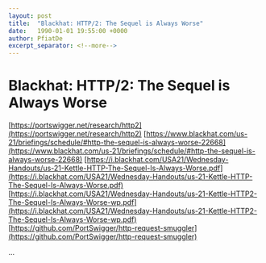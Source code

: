 ```yaml
---
layout: post
title:  "Blackhat: HTTP/2: The Sequel is Always Worse"
date:   1990-01-01 19:55:00 +0000
author: PfiatDe
excerpt_separator: <!--more-->
---
```


# Blackhat: HTTP/2: The Sequel is Always Worse
[https://portswigger.net/research/http2](https://portswigger.net/research/http2)
[https://www.blackhat.com/us-21/briefings/schedule/#http-the-sequel-is-always-worse-22668](https://www.blackhat.com/us-21/briefings/schedule/#http-the-sequel-is-always-worse-22668)
[https://i.blackhat.com/USA21/Wednesday-Handouts/us-21-Kettle-HTTP-The-Sequel-Is-Always-Worse.pdf](https://i.blackhat.com/USA21/Wednesday-Handouts/us-21-Kettle-HTTP-The-Sequel-Is-Always-Worse.pdf)
[https://i.blackhat.com/USA21/Wednesday-Handouts/us-21-Kettle-HTTP2-The-Sequel-Is-Always-Worse-wp.pdf](https://i.blackhat.com/USA21/Wednesday-Handouts/us-21-Kettle-HTTP2-The-Sequel-Is-Always-Worse-wp.pdf)
[https://github.com/PortSwigger/http-request-smuggler](https://github.com/PortSwigger/http-request-smuggler)

...
<!--more-->
